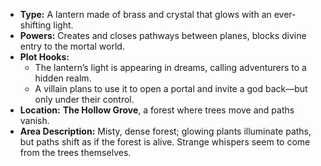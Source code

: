 - **Type:** A lantern made of brass and crystal that glows with an ever-shifting light.
- **Powers:** Creates and closes pathways between planes, blocks divine entry to the mortal world.
- **Plot Hooks:**
    - The lantern’s light is appearing in dreams, calling adventurers to a hidden realm.
    - A villain plans to use it to open a portal and invite a god back—but only under their control.
- **Location:** **The Hollow Grove**, a forest where trees move and paths vanish.
- **Area Description:** Misty, dense forest; glowing plants illuminate paths, but paths shift as if the forest is alive. Strange whispers seem to come from the trees themselves.